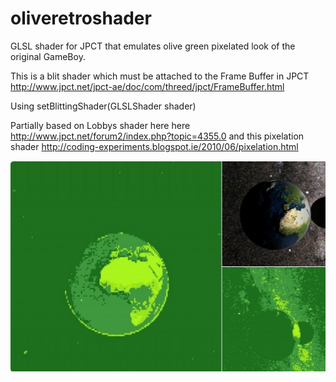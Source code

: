 # oliveretroshader
GLSL shader for JPCT that emulates olive green pixelated look of the original GameBoy.

This is a blit shader which must be attached to the Frame Buffer in JPCT http://www.jpct.net/jpct-ae/doc/com/threed/jpct/FrameBuffer.html

Using setBlittingShader(GLSLShader shader) 




Partially based on Lobbys shader here here http://www.jpct.net/forum2/index.php?topic=4355.0
and this pixelation shader http://coding-experiments.blogspot.ie/2010/06/pixelation.html 


![alt tag](https://github.com/lawlessc/oliveretroshader/blob/master/pixelated.jpg)